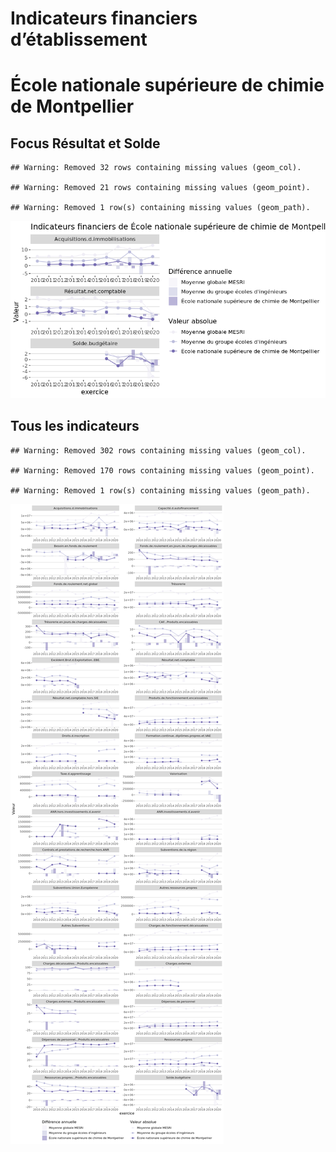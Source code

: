 Indicateurs financiers d’établissement
================

# École nationale supérieure de chimie de Montpellier

## Focus Résultat et Solde

    ## Warning: Removed 32 rows containing missing values (geom_col).

    ## Warning: Removed 21 rows containing missing values (geom_point).

    ## Warning: Removed 1 row(s) containing missing values (geom_path).

![](école_nationale_supérieure_de_chimie_de_montpellier_files/figure-gfm/etab.focus-1.png)<!-- -->

## Tous les indicateurs

    ## Warning: Removed 302 rows containing missing values (geom_col).

    ## Warning: Removed 170 rows containing missing values (geom_point).

    ## Warning: Removed 1 row(s) containing missing values (geom_path).

![](école_nationale_supérieure_de_chimie_de_montpellier_files/figure-gfm/etab-1.png)<!-- -->
